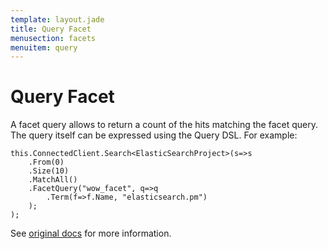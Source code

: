 ```yaml
---
template: layout.jade
title: Query Facet
menusection: facets
menuitem: query
---
```



# Query Facet

A facet query allows to return a count of the hits matching the facet query. The query itself can be expressed using the Query DSL. For example:


	this.ConnectedClient.Search<ElasticSearchProject>(s=>s
		.From(0)
		.Size(10)
		.MatchAll()
		.FacetQuery("wow_facet", q=>q
			.Term(f=>f.Name, "elasticsearch.pm")
		);
	);

See [original docs](http://www.elasticsearch.org/guide/en/elasticsearch/reference/current/search-facets-query-facet.html) for more information.

